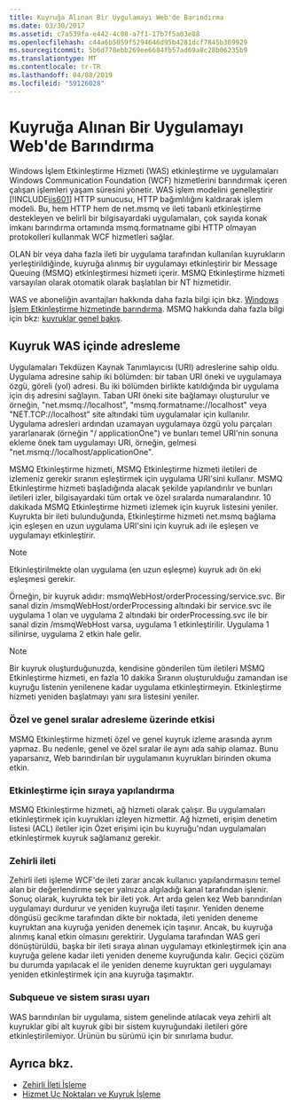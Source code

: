 ```yaml
---
title: Kuyruğa Alınan Bir Uygulamayı Web'de Barındırma
ms.date: 03/30/2017
ms.assetid: c7a539fa-e442-4c08-a7f1-17b7f5a03e88
ms.openlocfilehash: c44a6b5059f5294646d95b4281dcf7845b369929
ms.sourcegitcommit: 5b6d778ebb269ee6684fb57ad69a8c28b06235b9
ms.translationtype: MT
ms.contentlocale: tr-TR
ms.lasthandoff: 04/08/2019
ms.locfileid: "59126028"
---
```

# <a name="web-hosting-a-queued-application"></a>Kuyruğa Alınan Bir Uygulamayı Web'de Barındırma
Windows İşlem Etkinleştirme Hizmeti (WAS) etkinleştirme ve uygulamaları Windows Communication Foundation (WCF) hizmetlerini barındırmak içeren çalışan işlemleri yaşam süresini yönetir. WAS işlem modelini genelleştirir [!INCLUDE[iis601](../../../../includes/iis601-md.md)] HTTP sunucusu, HTTP bağımlılığını kaldırarak işlem modeli. Bu, hem HTTP hem de net.msmq ve ileti tabanlı etkinleştirme destekleyen ve belirli bir bilgisayardaki uygulamaları, çok sayıda konak imkanı barındırma ortamında msmq.formatname gibi HTTP olmayan protokolleri kullanmak WCF hizmetleri sağlar.  
  
 OLAN bir veya daha fazla ileti bir uygulama tarafından kullanılan kuyrukların yerleştirildiğinde, kuyruğa alınmış bir uygulamayı etkinleştirir bir Message Queuing (MSMQ) etkinleştirmesi hizmeti içerir. MSMQ Etkinleştirme hizmeti varsayılan olarak otomatik olarak başlatılan bir NT hizmetidir.  
  
 WAS ve aboneliğin avantajları hakkında daha fazla bilgi için bkz. [Windows İşlem Etkinleştirme hizmetinde barındırma](../../../../docs/framework/wcf/feature-details/hosting-in-windows-process-activation-service.md). MSMQ hakkında daha fazla bilgi için bkz: [kuyruklar genel bakış](../../../../docs/framework/wcf/feature-details/queues-overview.md).
  
## <a name="queue-addressing-in-was"></a>Kuyruk WAS içinde adresleme  
 Uygulamaları Tekdüzen Kaynak Tanımlayıcısı (URI) adreslerine sahip oldu. Uygulama adresine sahip iki bölümden: bir taban URI öneki ve uygulamaya özgü, göreli (yol) adresi. Bu iki bölümden birlikte katıldığında bir uygulama için dış adresini sağlayın. Taban URI öneki site bağlamayı oluşturulur ve örneğin, "net.msmq://localhost", "msmq.formatname://localhost" veya "NET.TCP://localhost" site altındaki tüm uygulamalar için kullanılır. Uygulama adresleri ardından uzamayan uygulamaya özgü yolu parçaları yararlanarak (örneğin "/ applicationOne") ve bunları temel URI'nin sonuna ekleme önek tam uygulamayı URI, örneğin, gelmesi "net.msmq://localhost/applicationOne".  
  
 MSMQ Etkinleştirme hizmeti, MSMQ Etkinleştirme hizmeti iletileri de izlemeniz gerekir sıranın eşleştirmek için uygulama URI'sini kullanır. MSMQ Etkinleştirme hizmeti başladığında alacak şekilde yapılandırılır ve bunları iletileri izler, bilgisayardaki tüm ortak ve özel sıralarda numaralandırır. 10 dakikada MSMQ Etkinleştirme hizmeti izlemek için kuyruk listesini yeniler. Kuyrukta bir ileti bulunduğunda, Etkinleştirme hizmeti net.msmq bağlama için eşleşen en uzun uygulama URI'sini için kuyruk adı ile eşleşen ve uygulamayı etkinleştirir.  
  
> [!NOTE]
>  Etkinleştirilmekte olan uygulama (en uzun eşleşme) kuyruk adı ön eki eşleşmesi gerekir.  
  
 Örneğin, bir kuyruk adıdır: msmqWebHost/orderProcessing/service.svc. Bir sanal dizin /msmqWebHost/orderProcessing altındaki bir service.svc ile uygulama 1 olan ve uygulama 2 altındaki bir orderProcessing.svc ile bir sanal dizin /msmqWebHost varsa, uygulama 1 etkinleştirilir. Uygulama 1 silinirse, uygulama 2 etkin hale gelir.  
  
> [!NOTE]
>  Bir kuyruk oluşturduğunuzda, kendisine gönderilen tüm iletileri MSMQ Etkinleştirme hizmeti, en fazla 10 dakika Sıranın oluşturulduğu zamandan ise kuyruğu listenin yenilenene kadar uygulama etkinleştirmeyin. Etkinleştirme hizmeti yeniden başlatmayı yanı sıra listesini yeniler.  
  
### <a name="the-effect-of-private-and-public-queues-on-addressing"></a>Özel ve genel sıralar adresleme üzerinde etkisi  
 MSMQ Etkinleştirme hizmeti özel ve genel kuyruk izleme arasında ayrım yapmaz. Bu nedenle, genel ve özel sıralar ile aynı ada sahip olamaz. Bunu yaparsanız, Web barındırılan bir uygulamanın kuyrukları birinden okuma etkin.  
  
### <a name="queue-configuration-for-activation"></a>Etkinleştirme için sıraya yapılandırma  
 MSMQ Etkinleştirme hizmeti, ağ hizmeti olarak çalışır. Bu uygulamaları etkinleştirmek için kuyrukları izleyen hizmettir. Ağ hizmeti, erişim denetim listesi (ACL) iletiler için Özet erişimi için bu kuyruğu'ndan uygulamaları etkinleştirmek kuyruk sağlamanız gerekir.  
  
### <a name="poison-messaging"></a>Zehirli ileti  
 Zehirli ileti işleme WCF'de ileti zarar ancak kullanıcı yapılandırmasını temel alan bir değerlendirme seçer yalnızca algıladığı kanal tarafından işlenir. Sonuç olarak, kuyrukta tek bir ileti yok. Art arda gelen kez Web barındırılan uygulamayı durdurur ve yeniden kuyruğa ileti taşınır. Yeniden deneme döngüsü gecikme tarafından dikte bir noktada, ileti yeniden deneme kuyruktan ana kuyruğa yeniden denemek için taşınır. Ancak, bu kuyruğa alınmış kanal etkin olmasını gerektirir. Uygulama tarafından WAS geri dönüştürüldü, başka bir ileti sıraya alınan uygulamayı etkinleştirmek için ana kuyruğa gelene kadar ileti yeniden deneme kuyruğunda kalır. Geçici çözüm bu durumda yapılacak el ile yeniden deneme kuyruktan geri uygulamayı yeniden etkinleştirmek için ana kuyruğa taşımaktır.  
  
### <a name="subqueue-and-system-queue-caveat"></a>Subqueue ve sistem sırası uyarı  
 WAS barındırılan bir uygulama, sistem genelinde atılacak veya zehirli alt kuyruklar gibi alt kuyruk gibi bir sistem kuyruğundaki iletileri göre etkinleştirilemiyor. Ürünün bu sürümü için bir sınırlama budur.  
  
## <a name="see-also"></a>Ayrıca bkz.

- [Zehirli İleti İşleme](../../../../docs/framework/wcf/feature-details/poison-message-handling.md)
- [Hizmet Uç Noktaları ve Kuyruk İşleme](../../../../docs/framework/wcf/feature-details/service-endpoints-and-queue-addressing.md)
